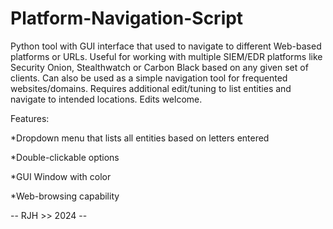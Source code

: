 # Platform-Navigation-Script
Python tool with GUI interface that used to navigate to different Web-based platforms or URLs. Useful for working with multiple SIEM/EDR platforms like Security Onion, Stealthwatch or Carbon Black based on any given set of clients. Can also be used as a simple navigation tool for frequented websites/domains. Requires additional edit/tuning to list entities and navigate to intended locations. Edits welcome.

Features:

*Dropdown menu that lists all entities based on letters entered

*Double-clickable options

*GUI Window with color

*Web-browsing capability


-- RJH >> 2024 --
